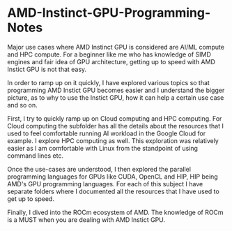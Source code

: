 # AMD-Instinct-GPU-Programming-Notes
Major use cases where AMD Instinct GPU is considered are AI/ML
compute and HPC compute. For a beginner like me who has knowledge
of SIMD engines and fair idea of GPU architecture, getting up to
speed with AMD Instict GPU is not that easy.

In order to ramp up on it quickly, I have explored various topics
so that programming AMD Instict GPU becomes easier and I understand
the bigger picture, as to why to use the Instict GPU, how it can
help a certain use case and so on.

First, I try to quickly ramp up on Cloud computing and HPC computing.
For Cloud computing the subfolder has all the details about the
resources that I used to feel comfortable running AI workload
in the Google Cloud for example. I explore HPC computing as well.
This exploration was relatively easier as I am comfortable with
Linux from the standpoint of using command lines etc.

Once the use-cases are understood, I then explored the parallel
programming languages for GPUs like CUDA, OpenCL and HIP, HIP
being AMD's GPU programming languages. For each of this subject
I have separate folders where I documented all the resources
that I have used to get up to speed.

Finally, I dived into the ROCm ecosystem of AMD. The knowledge
of ROCm is a MUST when you are dealing with AMD Instict GPU.



